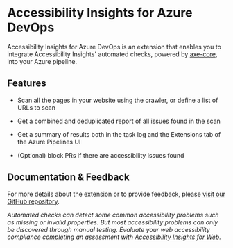 <!--
Copyright (c) Microsoft Corporation. All rights reserved.
Licensed under the MIT License.
-->

# Accessibility Insights for Azure DevOps

Accessibility Insights for Azure DevOps is an extension that enables you to integrate Accessibility Insights' automated checks, powered by [axe-core](https://github.com/dequelabs/axe-core), into your Azure pipeline.

## Features

-   Scan all the pages in your website using the crawler, or define a list of URLs to scan

-   Get a combined and deduplicated report of all issues found in the scan

-   Get a summary of results both in the task log and the Extensions tab of the Azure Pipelines UI

-   (Optional) block PRs if there are accessibility issues found

## Documentation & Feedback

For more details about the extension or to provide feedback, please [visit our GitHub repository](https://github.com/microsoft/accessibility-insights-action).

_Automated checks can detect some common accessibility problems such as missing or invalid properties. But most accessibility problems can only be discovered through manual testing. Evaluate your web accessibility compliance completing an assessment with [Accessibility Insights for Web](https://accessibilityinsights.io/docs/en/web/overview/)._
